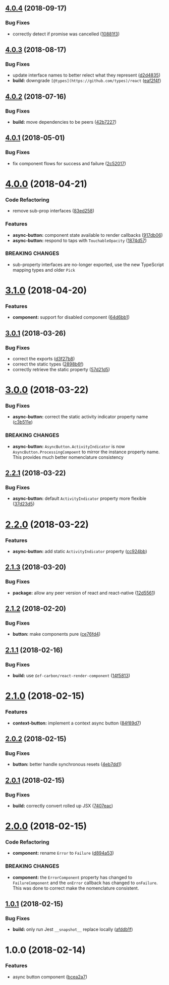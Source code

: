 ## [4.0.4](https://github.com/ef-carbon/react-native-async-button/compare/v4.0.3...v4.0.4) (2018-09-17)


### Bug Fixes

* correctly detect if promise was cancelled ([10881f3](https://github.com/ef-carbon/react-native-async-button/commit/10881f3))

## [4.0.3](https://github.com/ef-carbon/react-native-async-button/compare/v4.0.2...v4.0.3) (2018-08-17)


### Bug Fixes

* update interface names to better relect what they represent ([d2d4835](https://github.com/ef-carbon/react-native-async-button/commit/d2d4835))
* **build:** downgrade `[@types](https://github.com/types)/react` ([eaf2f4f](https://github.com/ef-carbon/react-native-async-button/commit/eaf2f4f))

## [4.0.2](https://github.com/ef-carbon/react-native-async-button/compare/v4.0.1...v4.0.2) (2018-07-16)


### Bug Fixes

* **build:** move dependencies to be peers ([42b7227](https://github.com/ef-carbon/react-native-async-button/commit/42b7227))

<a name="4.0.1"></a>
## [4.0.1](https://github.com/ef-carbon/react-native-async-button/compare/v4.0.0...v4.0.1) (2018-05-01)


### Bug Fixes

* fix component flows for success and failure ([2c52017](https://github.com/ef-carbon/react-native-async-button/commit/2c52017))

<a name="4.0.0"></a>
# [4.0.0](https://github.com/ef-carbon/react-native-async-button/compare/v3.1.0...v4.0.0) (2018-04-21)


### Code Refactoring

* remove sub-prop interfaces ([83ed258](https://github.com/ef-carbon/react-native-async-button/commit/83ed258))


### Features

* **async-button:** component state available to render callbacks ([917db06](https://github.com/ef-carbon/react-native-async-button/commit/917db06))
* **async-button:** respond to taps with `TouchableOpacity` ([1874d57](https://github.com/ef-carbon/react-native-async-button/commit/1874d57))


### BREAKING CHANGES

* sub-property interfaces are no-longer exported, use the new TypeScript mapping types and older `Pick`

<a name="3.1.0"></a>
# [3.1.0](https://github.com/ef-carbon/react-native-async-button/compare/v3.0.1...v3.1.0) (2018-04-20)


### Features

* **component:** support for disabled component ([64d6bb1](https://github.com/ef-carbon/react-native-async-button/commit/64d6bb1))

<a name="3.0.1"></a>
## [3.0.1](https://github.com/ef-carbon/react-native-async-button/compare/v3.0.0...v3.0.1) (2018-03-26)


### Bug Fixes

* correct the exports ([d3f27b8](https://github.com/ef-carbon/react-native-async-button/commit/d3f27b8))
* correct the static types ([2898b6f](https://github.com/ef-carbon/react-native-async-button/commit/2898b6f))
* correctly retrieve the static property ([57d21d5](https://github.com/ef-carbon/react-native-async-button/commit/57d21d5))

<a name="3.0.0"></a>
# [3.0.0](https://github.com/ef-carbon/react-native-async-button/compare/v2.2.1...v3.0.0) (2018-03-22)


### Bug Fixes

* **async-button:** correct the static activity indicator property name ([c3b511e](https://github.com/ef-carbon/react-native-async-button/commit/c3b511e))


### BREAKING CHANGES

* **async-button:** `AsyncButton.ActivityIndicator` is now `AsyncButton.ProcessingCompoent` to mirror the instance property name. This provides much better nomenclature consistency

<a name="2.2.1"></a>
## [2.2.1](https://github.com/ef-carbon/react-native-async-button/compare/v2.2.0...v2.2.1) (2018-03-22)


### Bug Fixes

* **async-button:** default `ActivityIndicator` property more flexible ([37d23d5](https://github.com/ef-carbon/react-native-async-button/commit/37d23d5))

<a name="2.2.0"></a>
# [2.2.0](https://github.com/ef-carbon/react-native-async-button/compare/v2.1.3...v2.2.0) (2018-03-22)


### Features

* **async-button:** add static `ActivityIndicator` property ([cc924bb](https://github.com/ef-carbon/react-native-async-button/commit/cc924bb))

<a name="2.1.3"></a>
## [2.1.3](https://github.com/ef-carbon/react-native-async-button/compare/v2.1.2...v2.1.3) (2018-03-20)


### Bug Fixes

* **package:** allow any peer version of react and react-native ([12d5561](https://github.com/ef-carbon/react-native-async-button/commit/12d5561))

<a name="2.1.2"></a>
## [2.1.2](https://github.com/ef-carbon/react-native-async-button/compare/v2.1.1...v2.1.2) (2018-02-20)


### Bug Fixes

* **button:** make components pure ([ce76fd4](https://github.com/ef-carbon/react-native-async-button/commit/ce76fd4))

<a name="2.1.1"></a>
## [2.1.1](https://github.com/ef-carbon/react-native-async-button/compare/v2.1.0...v2.1.1) (2018-02-16)


### Bug Fixes

* **build:** use `£ef-carbon/react-render-component` ([14f5813](https://github.com/ef-carbon/react-native-async-button/commit/14f5813))

<a name="2.1.0"></a>
# [2.1.0](https://github.com/ef-carbon/react-native-async-button/compare/v2.0.2...v2.1.0) (2018-02-15)


### Features

* **context-button:** implement a context async button ([84f89d7](https://github.com/ef-carbon/react-native-async-button/commit/84f89d7))

<a name="2.0.2"></a>
## [2.0.2](https://github.com/ef-carbon/react-native-async-button/compare/v2.0.1...v2.0.2) (2018-02-15)


### Bug Fixes

* **button:** better handle synchronous resets ([4eb7dd1](https://github.com/ef-carbon/react-native-async-button/commit/4eb7dd1))

<a name="2.0.1"></a>
## [2.0.1](https://github.com/ef-carbon/react-native-async-button/compare/v2.0.0...v2.0.1) (2018-02-15)


### Bug Fixes

* **build:** correctly convert rolled up JSX ([7407eac](https://github.com/ef-carbon/react-native-async-button/commit/7407eac))

<a name="2.0.0"></a>
# [2.0.0](https://github.com/ef-carbon/react-native-async-button/compare/v1.0.1...v2.0.0) (2018-02-15)


### Code Refactoring

* **component:** rename `Error` to `Failure` ([d894a53](https://github.com/ef-carbon/react-native-async-button/commit/d894a53))


### BREAKING CHANGES

* **component:** the `ErrorComponent` property has changed to `FailureComponent` and the `onError` callback has changed to `onFailure`. This was done to correct make the nomenclature consistent.

<a name="1.0.1"></a>
## [1.0.1](https://github.com/ef-carbon/react-native-async-button/compare/v1.0.0...v1.0.1) (2018-02-15)


### Bug Fixes

* **build:** only run Jest `__snapshot__` replace locally ([afddb1f](https://github.com/ef-carbon/react-native-async-button/commit/afddb1f))

<a name="1.0.0"></a>
# 1.0.0 (2018-02-14)


### Features

* async button component ([bcea2a7](https://github.com/ef-carbon/react-native-async-button/commit/bcea2a7))
